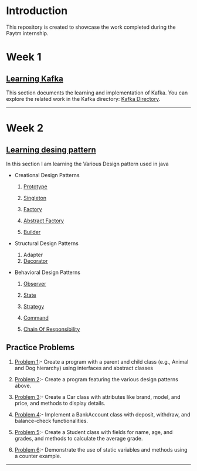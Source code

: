 # Introduction
This repository is created to showcase the work completed during the Paytm internship.

# Week 1
## [Learning Kafka](https://github.com/alokverma20s/Paytm-Internship/tree/main/real-world-project)
This section documents the learning and implementation of Kafka. You can explore the related work in the Kafka directory: [Kafka Directory](https://github.com/alokverma20s/Paytm-Internship/tree/main/real-world-project).

---

# Week 2
## [Learning desing pattern](https://github.com/alokverma20s/Paytm-Internship/tree/main/Design-patterns)
In this section I am learning the Various Design pattern used in java 
- Creational Design Patterns
    1. [Prototype](https://github.com/alokverma20s/Paytm-Internship/blob/main/Design-patterns/src/main/java/com/alok/creational/prototype)


    2. [Singleton](https://github.com/alokverma20s/Paytm-Internship/tree/main/Design-patterns/src/main/java/com/alok/creational/singlton)


    3. [Factory](https://github.com/alokverma20s/Paytm-Internship/tree/main/Design-patterns/src/main/java/com/alok/creational/factoryPattern)


    4. [Abstract Factory](https://github.com/alokverma20s/Paytm-Internship/tree/main/Design-patterns/src/main/java/com/alok/creational/abstractFactory)


    5. [Builder](https://github.com/alokverma20s/Paytm-Internship/tree/main/Design-patterns/src/main/java/com/alok/creational/builder)


- Structural Design Patterns
    1. Adapter
    2. [Decorator](https://github.com/alokverma20s/Paytm-Internship/tree/main/Design-patterns/src/main/java/com/alok/structural/decoratorDesign)


- Behavioral Design Patterns
    1. [Observer](https://github.com/alokverma20s/Paytm-Internship/tree/main/Design-patterns/src/main/java/com/alok/behaviourDesignPattern/observer)


    2. [State](https://github.com/alokverma20s/Paytm-Internship/tree/main/Design-patterns/src/main/java/com/alok/behaviourDesignPattern/stateDesignPattern)


    3. [Strategy](https://github.com/alokverma20s/Paytm-Internship/tree/main/Design-patterns/src/main/java/com/alok/behaviourDesignPattern/strategyPattern)


    4. [Command](https://github.com/alokverma20s/Paytm-Internship/tree/main/Design-patterns/src/main/java/com/alok/behaviourDesignPattern/commandDesignPattern)


    5. [Chain Of Responsibility](https://github.com/alokverma20s/Paytm-Internship/tree/main/Design-patterns/src/main/java/com/alok/behaviourDesignPattern/chainResponsibilityDesignPattern)

## Practice Problems
1. [Problem 1](https://github.com/alokverma20s/Paytm-Internship/tree/main/PracticeProblemWeek3/src/main/java/com/alok/problem1):- Create a program with a parent and child class (e.g., Animal and Dog hierarchy) using interfaces and abstract classes


2. [Problem 2](https://github.com/alokverma20s/Paytm-Internship/tree/main/PracticeProblemWeek3/src/main/java/com/alok/problem2):- Create a program featuring the various design patterns above.


3. [Problem 3](https://github.com/alokverma20s/Paytm-Internship/tree/main/PracticeProblemWeek3/src/main/java/com/alok/problem3):- Create a Car class with attributes like brand, model, and price, and methods to display details.


4. [Problem 4](https://github.com/alokverma20s/Paytm-Internship/tree/main/PracticeProblemWeek3/src/main/java/com/alok/problem4):- Implement a BankAccount class with deposit, withdraw, and balance-check functionalities.


5. [Problem 5](https://github.com/alokverma20s/Paytm-Internship/tree/main/PracticeProblemWeek3/src/main/java/com/alok/problem5):- Create a Student class with fields for name, age, and grades, and methods to calculate the average grade.


6. [Problem 6](https://github.com/alokverma20s/Paytm-Internship/tree/main/PracticeProblemWeek3/src/main/java/com/alok/problem6):- Demonstrate the use of static variables and methods using a counter example.

---